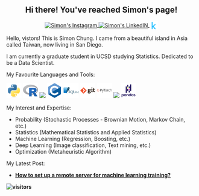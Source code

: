 <h2 align="center">Hi there! You've reached Simon's page!</h2>
<p align="center">
<a href="https://www.instagram.com/simonchung_/">
  <img align="center" alt="Simon's Instagram" width="22px" src="https://raw.githubusercontent.com/hussainweb/hussainweb/main/icons/instagram.png" />
</a>
<a href="https://www.linkedin.com/in/simon-chung-56b0941aa/">
<img align="center" alt="Simon's LinkedIN" width="22px" src="https://raw.githubusercontent.com/peterthehan/peterthehan/master/assets/linkedin.svg" />
</a>
  <a href="https://www.kaggle.com/simonchung">
<img align="center" alt="Simon's Kaggle" width="22px" src="https://github.com/devicons/devicon/blob/master/icons/kaggle/kaggle-original.svg" />
</a>
</p>

Hello, vistors! This is Simon Chung. I came from a beautiful island in Asia called Taiwan, now living in San Diego. 

I am currently a graduate student in UCSD studying Statistics. Dedicated to be a Data Scientist.

My Favourite Languages and Tools:

<code><img height="40" src="https://github.com/devicons/devicon/blob/master/icons/python/python-original.svg"></code>
<code><img height="40" src="https://github.com/devicons/devicon/blob/master/icons/r/r-original.svg"></code>
<code><img height="40" src="https://spark.apache.org/images/spark-logo-back.png"></code>
<code><img height="40" src="https://github.com/devicons/devicon/blob/master/icons/c/c-original.svg"></code>
<code><img height="40" src="https://github.com/devicons/devicon/blob/master/icons/sqlite/sqlite-original-wordmark.svg"></code>
<code><img height="40" src="https://github.com/devicons/devicon/blob/master/icons/git/git-original-wordmark.svg"></code>
<code><img height="40" src="https://github.com/devicons/devicon/blob/master/icons/pytorch/pytorch-original-wordmark.svg"></code>
<code><img height="40" src="https://spark.apache.org/images/scikit-learn.png"></code>
<code><img height="40" src="https://github.com/devicons/devicon/blob/master/icons/pandas/pandas-original-wordmark.svg"></code>


My Interest and Expertise:
- Probability (Stochastic Processes - Brownian Motion, Markov Chain, etc.)
- Statistics (Mathematical Statistics and Applied Statistics)
- Machine Learning (Regression, Boosting, etc.)
- Deep Learning (Image classification, Text mining, etc.)
- Optimization (Metaheuristic Algorithm)

My Latest Post:
<ul>
  <li><a href="https://medium.com/@simon05301998/how-to-set-up-a-remote-server-for-machine-learning-training-dd70f26d3877"><b>How to set up a remote server for machine learning training?</li>
</ul>


 <a><img src="https://visitor-badge.glitch.me/badge?page_id=simonchung87.503123480" alt="visitors"></a>
